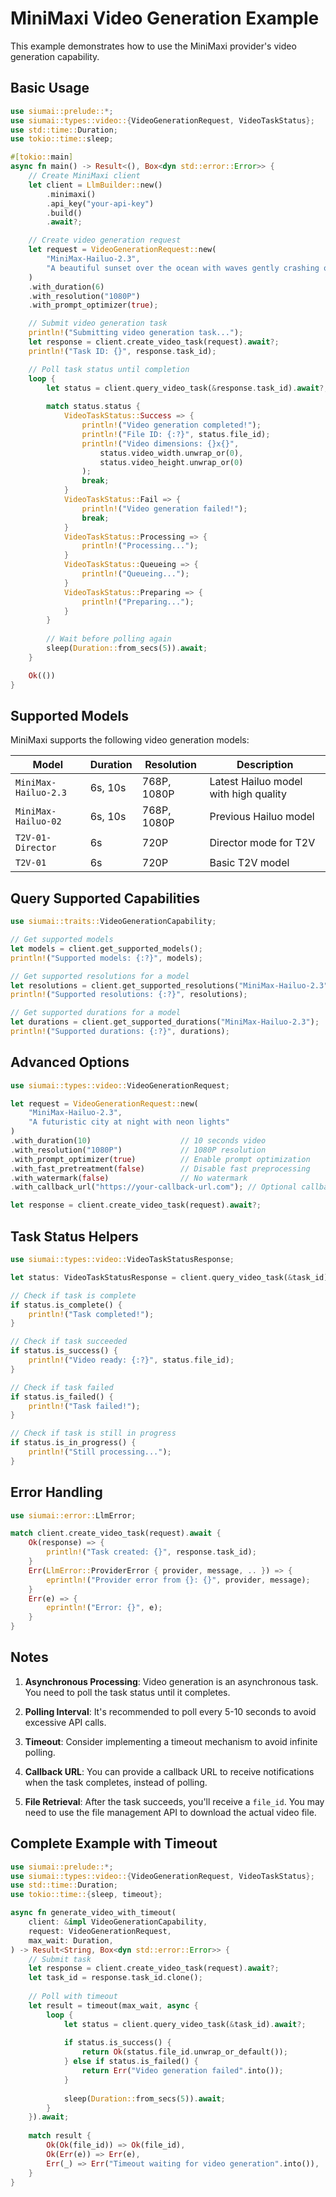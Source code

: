 # MiniMaxi Video Generation Example

This example demonstrates how to use the MiniMaxi provider's video generation capability.

## Basic Usage

```rust
use siumai::prelude::*;
use siumai::types::video::{VideoGenerationRequest, VideoTaskStatus};
use std::time::Duration;
use tokio::time::sleep;

#[tokio::main]
async fn main() -> Result<(), Box<dyn std::error::Error>> {
    // Create MiniMaxi client
    let client = LlmBuilder::new()
        .minimaxi()
        .api_key("your-api-key")
        .build()
        .await?;

    // Create video generation request
    let request = VideoGenerationRequest::new(
        "MiniMax-Hailuo-2.3",
        "A beautiful sunset over the ocean with waves gently crashing on the shore"
    )
    .with_duration(6)
    .with_resolution("1080P")
    .with_prompt_optimizer(true);

    // Submit video generation task
    println!("Submitting video generation task...");
    let response = client.create_video_task(request).await?;
    println!("Task ID: {}", response.task_id);

    // Poll task status until completion
    loop {
        let status = client.query_video_task(&response.task_id).await?;
        
        match status.status {
            VideoTaskStatus::Success => {
                println!("Video generation completed!");
                println!("File ID: {:?}", status.file_id);
                println!("Video dimensions: {}x{}", 
                    status.video_width.unwrap_or(0),
                    status.video_height.unwrap_or(0)
                );
                break;
            }
            VideoTaskStatus::Fail => {
                println!("Video generation failed!");
                break;
            }
            VideoTaskStatus::Processing => {
                println!("Processing...");
            }
            VideoTaskStatus::Queueing => {
                println!("Queueing...");
            }
            VideoTaskStatus::Preparing => {
                println!("Preparing...");
            }
        }
        
        // Wait before polling again
        sleep(Duration::from_secs(5)).await;
    }

    Ok(())
}
```

## Supported Models

MiniMaxi supports the following video generation models:

| Model | Duration | Resolution | Description |
|-------|----------|------------|-------------|
| `MiniMax-Hailuo-2.3` | 6s, 10s | 768P, 1080P | Latest Hailuo model with high quality |
| `MiniMax-Hailuo-02` | 6s, 10s | 768P, 1080P | Previous Hailuo model |
| `T2V-01-Director` | 6s | 720P | Director mode for T2V |
| `T2V-01` | 6s | 720P | Basic T2V model |

## Query Supported Capabilities

```rust
use siumai::traits::VideoGenerationCapability;

// Get supported models
let models = client.get_supported_models();
println!("Supported models: {:?}", models);

// Get supported resolutions for a model
let resolutions = client.get_supported_resolutions("MiniMax-Hailuo-2.3");
println!("Supported resolutions: {:?}", resolutions);

// Get supported durations for a model
let durations = client.get_supported_durations("MiniMax-Hailuo-2.3");
println!("Supported durations: {:?}", durations);
```

## Advanced Options

```rust
use siumai::types::video::VideoGenerationRequest;

let request = VideoGenerationRequest::new(
    "MiniMax-Hailuo-2.3",
    "A futuristic city at night with neon lights"
)
.with_duration(10)                    // 10 seconds video
.with_resolution("1080P")             // 1080P resolution
.with_prompt_optimizer(true)          // Enable prompt optimization
.with_fast_pretreatment(false)        // Disable fast preprocessing
.with_watermark(false)                // No watermark
.with_callback_url("https://your-callback-url.com"); // Optional callback

let response = client.create_video_task(request).await?;
```

## Task Status Helpers

```rust
use siumai::types::video::VideoTaskStatusResponse;

let status: VideoTaskStatusResponse = client.query_video_task(&task_id).await?;

// Check if task is complete
if status.is_complete() {
    println!("Task completed!");
}

// Check if task succeeded
if status.is_success() {
    println!("Video ready: {:?}", status.file_id);
}

// Check if task failed
if status.is_failed() {
    println!("Task failed!");
}

// Check if task is still in progress
if status.is_in_progress() {
    println!("Still processing...");
}
```

## Error Handling

```rust
use siumai::error::LlmError;

match client.create_video_task(request).await {
    Ok(response) => {
        println!("Task created: {}", response.task_id);
    }
    Err(LlmError::ProviderError { provider, message, .. }) => {
        eprintln!("Provider error from {}: {}", provider, message);
    }
    Err(e) => {
        eprintln!("Error: {}", e);
    }
}
```

## Notes

1. **Asynchronous Processing**: Video generation is an asynchronous task. You need to poll the task status until it completes.

2. **Polling Interval**: It's recommended to poll every 5-10 seconds to avoid excessive API calls.

3. **Timeout**: Consider implementing a timeout mechanism to avoid infinite polling.

4. **Callback URL**: You can provide a callback URL to receive notifications when the task completes, instead of polling.

5. **File Retrieval**: After the task succeeds, you'll receive a `file_id`. You may need to use the file management API to download the actual video file.

## Complete Example with Timeout

```rust
use siumai::prelude::*;
use siumai::types::video::{VideoGenerationRequest, VideoTaskStatus};
use std::time::Duration;
use tokio::time::{sleep, timeout};

async fn generate_video_with_timeout(
    client: &impl VideoGenerationCapability,
    request: VideoGenerationRequest,
    max_wait: Duration,
) -> Result<String, Box<dyn std::error::Error>> {
    // Submit task
    let response = client.create_video_task(request).await?;
    let task_id = response.task_id.clone();
    
    // Poll with timeout
    let result = timeout(max_wait, async {
        loop {
            let status = client.query_video_task(&task_id).await?;
            
            if status.is_success() {
                return Ok(status.file_id.unwrap_or_default());
            } else if status.is_failed() {
                return Err("Video generation failed".into());
            }
            
            sleep(Duration::from_secs(5)).await;
        }
    }).await;
    
    match result {
        Ok(Ok(file_id)) => Ok(file_id),
        Ok(Err(e)) => Err(e),
        Err(_) => Err("Timeout waiting for video generation".into()),
    }
}
```

